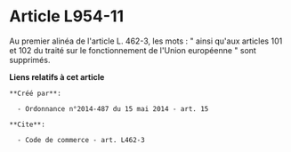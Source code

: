 # Article L954-11

Au premier alinéa de l'article L. 462-3, les mots : " ainsi qu'aux articles 101 et 102 du traité sur le fonctionnement de
l'Union européenne " sont supprimés.

**Liens relatifs à cet article**

	**Créé par**:

	  - Ordonnance n°2014-487 du 15 mai 2014 - art. 15

	**Cite**:

	  - Code de commerce - art. L462-3
